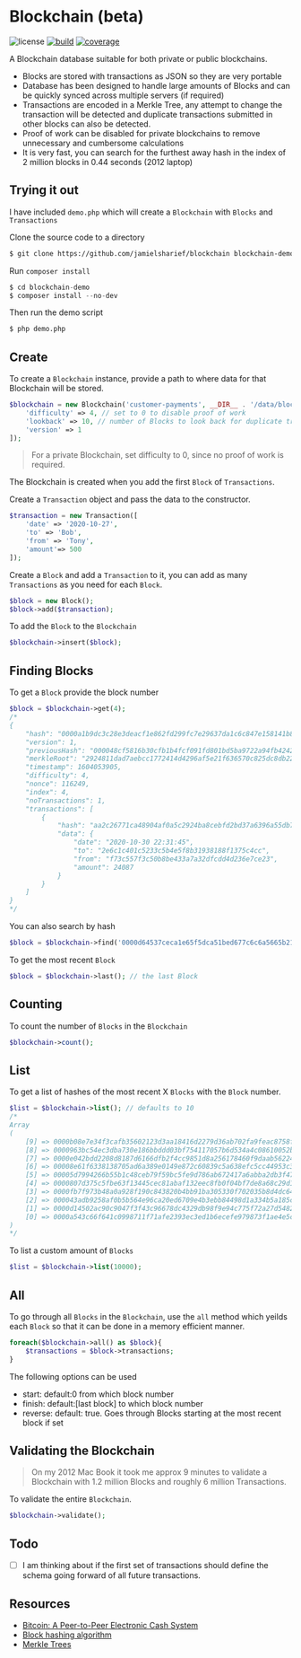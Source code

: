 # Blockchain (beta)

![license](https://img.shields.io/badge/license-MIT-brightGreen.svg)
[![build](https://travis-ci.org/jamielsharief/blockchain.svg?branch=main)](https://travis-ci.org/jamielsharief/blockchain)
[![coverage](https://coveralls.io/repos/github/jamielsharief/blockchain/badge.svg?branch=main)](https://coveralls.io/github/jamielsharief/blockchain?branch=main)

A Blockchain database suitable for both private or public blockchains.

- Blocks are stored with transactions as JSON so they are very portable
- Database has been designed to handle large amounts of Blocks and can be quickly synced across multiple servers (if required)
- Transactions are encoded in a Merkle Tree, any attempt to change the transaction will be detected and duplicate transactions submitted in other blocks can also be detected.
- Proof of work can be disabled for private blockchains to remove unnecessary and cumbersome calculations
- It is very fast, you can search for the furthest away hash in the index of 2 million blocks in 0.44 seconds (2012 laptop)

## Trying it out

I have included `demo.php` which will create a `Blockchain` with `Blocks` and `Transactions`

Clone the source code to a directory

```bash
$ git clone https://github.com/jamielsharief/blockchain blockchain-demo
```

Run `composer install`

```php
$ cd blockchain-demo
$ composer install --no-dev
```

Then run the demo script

```bash
$ php demo.php
```

## Create

To create a `Blockchain` instance, provide a path to where data for that Blockchain will be stored.

```php
$blockchain = new Blockchain('customer-payments', __DIR__ . '/data/blockchains', [
    'difficulty' => 4, // set to 0 to disable proof of work
    'lookback' => 10, // number of Blocks to look back for duplicate transactions
    'version' => 1
]);
```

> For a private Blockchain, set difficulty to 0, since no proof of work is required.

The Blockchain is created when you add the first `Block` of `Transactions`.

Create a `Transaction` object and pass the data to the constructor.

```php
$transaction = new Transaction([
    'date' => '2020-10-27',
    'to' => 'Bob',
    'from' => 'Tony',
    'amount'=> 500
]);
```

Create a `Block` and add a `Transaction` to it, you can add as many `Transactions` as you need for 
each `Block`.

```php
$block = new Block();
$block->add($transaction);
```

To add the `Block` to the `Blockchain`

```php
$blockchain->insert($block);
```

## Finding Blocks

To get a `Block` provide the block number

```php
$block = $blockchain->get(4);
/*
{
    "hash": "0000a1b9dc3c28e3deacf1e862fd299fc7e29637da1c6c847e158141b8ac82cd",
    "version": 1,
    "previousHash": "000048cf5816b30cfb1b4fcf091fd801bd5ba9722a94fb42424df48a7d141fcc",
    "merkleRoot": "2924811dad7aebcc1772414d4296af5e21f636570c825dc8db22768660e92446",
    "timestamp": 1604053905,
    "difficulty": 4,
    "nonce": 116249,
    "index": 4,
    "noTransactions": 1,
    "transactions": [
        {
            "hash": "aa2c26771ca48904af0a5c2924ba8cebfd2bd37a6396a55db7d6939cb158a8dc",
            "data": {
                "date": "2020-10-30 22:31:45",
                "to": "2e6c1c401c5233c5b4e5f8b31938188f1375c4cc",
                "from": "f73c557f3c50b8be433a7a32dfcdd4d236e7ce23",
                "amount": 24087
            }
        }
    ]
}
*/
```



You can also search by hash

```php
$block = $blockchain->find('0000d64537ceca1e65f5dca51bed677c6c6a5665b21725ef87dd6da21994e09c');
```

To get the most recent `Block`

```php
$block = $blockchain->last(); // the last Block
```

## Counting

To count the number of `Blocks` in the `Blockchain`

```php
$blockchain->count();
```

## List

To get a list of hashes of the most recent X `Blocks` with the `Block` number.

```php
$list = $blockchain->list(); // defaults to 10
/*
Array
(
    [9] => 0000b08e7e34f3cafb35602123d3aa18416d2279d36ab702fa9feac8758f6f66
    [8] => 0000963bc54ec3dba730e186bbddd03bf754117057b6d534a4c08610052b5c12
    [7] => 0000e042bdd2208d8187d6166dfb2f4cc9851d8a256178460f9daab56224f9f2
    [6] => 00008e61f6338138705ad6a389e0149e872c60839c5a638efc5cc44953c3820e
    [5] => 00005d7994266b55b1c48ceb79f59bc5fe9d786ab672417a6abba2db3f47a558
    [4] => 0000807d375c5fbe63f13445cec81abaf132eec8fb0f04bf7de8a68c29d173eb
    [3] => 0000fb7f973b48a0a928f190c843820b4bb91ba305330f702035b8d4dc64003f
    [2] => 000043adb9258af0b5b564e96ca20ed6709e4b3ebb84498d1a334b5a185cd788
    [1] => 0000d14502ac90c9047f3f43c96678dc4329db98f9e94c775f72a27d54820e87
    [0] => 0000a543c66f641c0998711f71afe2393ec3ed1b6ecefe979873f1ae4e5c15d2
)
*/
```

To list a custom amount of `Blocks`

```php
$list = $blockchain->list(10000);
```

## All

To go through all `Blocks` in the `Blockchain`, use the `all` method which yeilds each `Block` so that it can be done in a memory efficient manner.

```php
foreach($blockchain->all() as $block){
    $transactions = $block->transactions;
}
```

The following options can be used

- start: default:0 from which block number
- finish: default:[last block] to which block number
- reverse: default: true. Goes through Blocks starting at the most recent block if set

## Validating the Blockchain

> On my 2012 Mac Book it took me approx 9 minutes to validate a Blockchain with 1.2 million Blocks and roughly 6 million Transactions.

To validate the entire `Blockchain`.

```php
$blockchain->validate();
```

## Todo

- [ ] I am thinking about if the first set of transactions should define the schema going forward of all future transactions.

## Resources

- [Bitcoin: A Peer-to-Peer Electronic Cash System](https://bitcoin.org/bitcoin.pdf)
- [Block hashing algorithm](https://en.bitcoin.it/wiki/Block_hashing_algorithm)
- [Merkle Trees](https://en.bitcoin.it/wiki/Protocol_documentation#Merkle_Trees)